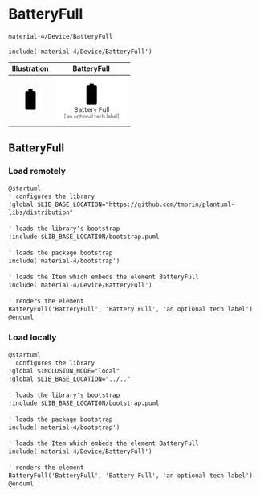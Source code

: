 # BatteryFull


```text
material-4/Device/BatteryFull
```

```text
include('material-4/Device/BatteryFull')
```



| Illustration | BatteryFull |
| :---: | :---: |
| ![illustration for Illustration](../../material-4/Device/BatteryFull.png) | ![illustration for BatteryFull](../../material-4/Device/BatteryFull.Local.png) |




## BatteryFull

### Load remotely
```plantuml
@startuml
' configures the library
!global $LIB_BASE_LOCATION="https://github.com/tmorin/plantuml-libs/distribution"

' loads the library's bootstrap
!include $LIB_BASE_LOCATION/bootstrap.puml

' loads the package bootstrap
include('material-4/bootstrap')

' loads the Item which embeds the element BatteryFull
include('material-4/Device/BatteryFull')

' renders the element
BatteryFull('BatteryFull', 'Battery Full', 'an optional tech label')
@enduml
```

### Load locally
```plantuml
@startuml
' configures the library
!global $INCLUSION_MODE="local"
!global $LIB_BASE_LOCATION="../.."

' loads the library's bootstrap
!include $LIB_BASE_LOCATION/bootstrap.puml

' loads the package bootstrap
include('material-4/bootstrap')

' loads the Item which embeds the element BatteryFull
include('material-4/Device/BatteryFull')

' renders the element
BatteryFull('BatteryFull', 'Battery Full', 'an optional tech label')
@enduml
```

